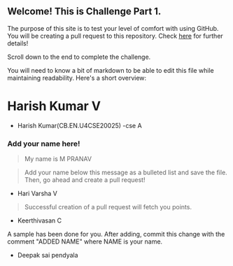 ## Welcome! This is Challenge Part 1. 


The purpose of this site is to test your level of comfort with using GitHub. You will be creating a pull request to this repository. Check [here](https://github.com/cyberwizard1001/workshop-practise/tree/main/GitHub/CONTEST.md) for further details!

Scroll down to the end to complete the challenge.

You will need to know a bit of markdown to be able to edit this file while maintaining readability. Here's a short overview: 


# Harish Kumar V

- Harish Kumar(CB.EN.U4CSE20025)
-cse A




### Add your name here!
> My name is M PRANAV

> Add your name below this message as a bulleted list and save the file. Then, go ahead and create a pull request!

- Hari Varsha V

> Successful creation of a pull request will fetch you points.

- Keerthivasan C
 
A sample has been done for you. After adding, commit this change with the comment "ADDED NAME" where NAME is your name. 

- Deepak sai pendyala


